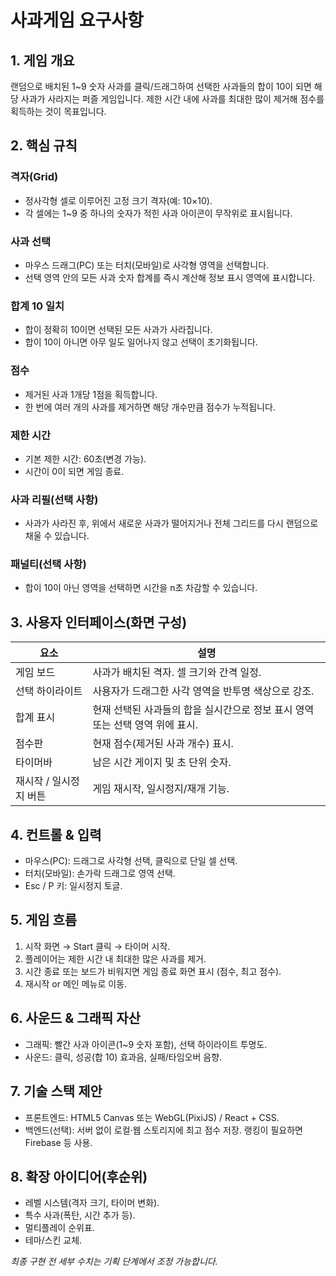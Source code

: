 # 사과게임 요구사항

## 1. 게임 개요
랜덤으로 배치된 1~9 숫자 사과를 클릭/드래그하여 선택한 사과들의 합이 10이 되면 해당 사과가 사라지는 퍼즐 게임입니다. 제한 시간 내에 사과를 최대한 많이 제거해 점수를 획득하는 것이 목표입니다.

## 2. 핵심 규칙
### 격자(Grid)
- 정사각형 셀로 이루어진 고정 크기 격자(예: 10×10).
- 각 셀에는 1~9 중 하나의 숫자가 적힌 사과 아이콘이 무작위로 표시됩니다.

### 사과 선택
- 마우스 드래그(PC) 또는 터치(모바일)로 사각형 영역을 선택합니다.
- 선택 영역 안의 모든 사과 숫자 합계를 즉시 계산해 정보 표시 영역에 표시합니다.

### 합계 10 일치
- 합이 정확히 10이면 선택된 모든 사과가 사라집니다.
- 합이 10이 아니면 아무 일도 일어나지 않고 선택이 초기화됩니다.

### 점수
- 제거된 사과 1개당 1점을 획득합니다.
- 한 번에 여러 개의 사과를 제거하면 해당 개수만큼 점수가 누적됩니다.

### 제한 시간
- 기본 제한 시간: 60초(변경 가능).
- 시간이 0이 되면 게임 종료.

### 사과 리필(선택 사항)
- 사과가 사라진 후, 위에서 새로운 사과가 떨어지거나 전체 그리드를 다시 랜덤으로 채울 수 있습니다.

### 패널티(선택 사항)
- 합이 10이 아닌 영역을 선택하면 시간을 n초 차감할 수 있습니다.

## 3. 사용자 인터페이스(화면 구성)
| 요소             | 설명                                                                 |
|------------------|----------------------------------------------------------------------|
| 게임 보드        | 사과가 배치된 격자. 셀 크기와 간격 일정.                                   |
| 선택 하이라이트  | 사용자가 드래그한 사각 영역을 반투명 색상으로 강조.                             |
| 합계 표시        | 현재 선택된 사과들의 합을 실시간으로 정보 표시 영역 또는 선택 영역 위에 표시.        |
| 점수판           | 현재 점수(제거된 사과 개수) 표시.                                            |
| 타이머바         | 남은 시간 게이지 및 초 단위 숫자.                                             |
| 재시작 / 일시정지 버튼 | 게임 재시작, 일시정지/재개 기능.                                           |

## 4. 컨트롤 & 입력
- 마우스(PC): 드래그로 사각형 선택, 클릭으로 단일 셀 선택.
- 터치(모바일): 손가락 드래그로 영역 선택.
- Esc / P 키: 일시정지 토글.

## 5. 게임 흐름
1. 시작 화면 → Start 클릭 → 타이머 시작.
2. 플레이어는 제한 시간 내 최대한 많은 사과를 제거.
3. 시간 종료 또는 보드가 비워지면 게임 종료 화면 표시 (점수, 최고 점수).
4. 재시작 or 메인 메뉴로 이동.

## 6. 사운드 & 그래픽 자산
- 그래픽: 빨간 사과 아이콘(1~9 숫자 포함), 선택 하이라이트 투명도.
- 사운드: 클릭, 성공(합 10) 효과음, 실패/타임오버 음향.

## 7. 기술 스택 제안
- 프론트엔드: HTML5 Canvas 또는 WebGL(PixiJS) / React + CSS.
- 백엔드(선택): 서버 없이 로컬·웹 스토리지에 최고 점수 저장. 랭킹이 필요하면 Firebase 등 사용.

## 8. 확장 아이디어(후순위)
- 레벨 시스템(격자 크기, 타이머 변화).
- 특수 사과(폭탄, 시간 추가 등).
- 멀티플레이 순위표.
- 테마/스킨 교체.

*최종 구현 전 세부 수치는 기획 단계에서 조정 가능합니다.*
